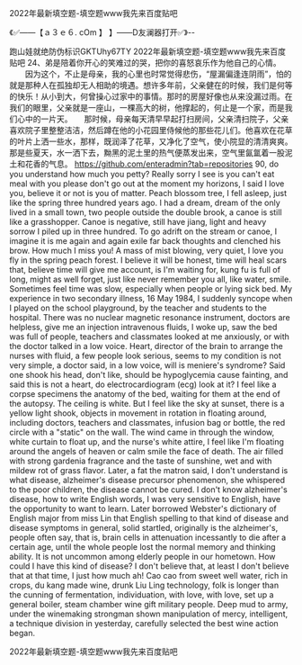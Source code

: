 2022年最新填空题-填空题www我先来百度贴吧

《✅——【ａ３ｅ６. cOm 】 】——D友澜器打开✅》--

跑山娃就绝防伪标识GKTUhy67TY
2022年最新填空题-填空题www我先来百度贴吧	24、弟是陪着你开心的笑难过的哭，把你的喜怒哀乐作为他自己的心情。
　　因为这个，不止是母亲，我的心里也时常觉得悲伤，“屋漏偏逢连阴雨”，怕的就是那种人在孤独却无人相助的境遇。想许多年前，父亲健在的时候，我们是何等的快乐！从小到大，何曾操心过家中的事情。那时的房屋好像也从来没漏过雨。在我们的眼里，父亲就是一座山，一棵高大的树，他撑起的，何止是一个家，而是我们心中的一片天。　　那时候，母亲每天清早早起打扫房间，父亲清扫院子，父亲喜欢院子里整整洁洁，然后蹲在他的小花园里侍候他的那些花儿们。他喜欢在花草的叶片上洒一些水，那样，既润泽了花草，又净化了空气，使小院显的清清爽爽。那是些夏天，水一洒下去，黝黑的泥土里的热气便蒸发出来，空气里氤氲着一股泥土和花香的气息。
https://github.com/enteradmin?tab=repositories
90, do you understand how much you petty?
Really sorry I see is you can't eat meal with you please don't go out at the moment my horizons, I said I love you, believe it or not is you of matter.
Peach blossom tree, I fell asleep, just like the spring three hundred years ago.
I had a dream, dream of the only lived in a small town, two people outside the double brook, a canoe is still like a grasshopper.
Canoe is negative, still have jiang, light and heavy sorrow I piled up in three hundred.
To go adrift on the stream or canoe, I imagine it is me again and again exile far back thoughts and clenched his brow.
How much I miss you!
A mass of mist blowing, very quiet, I love you fly in the spring peach forest.
I believe it will be honest, time will heal scars that, believe time will give me account, is I'm waiting for, kung fu is full of long, might as well forget, just like never remember you all, like water, smile.
Sometimes feel time was slow, especially when people or lying sick bed.
My experience in two secondary illness, 16 May 1984, I suddenly syncope when I played on the school playground, by the teacher and students to the hospital.
There was no nuclear magnetic resonance instrument, doctors are helpless, give me an injection intravenous fluids, I woke up, saw the bed was full of people, teachers and classmates looked at me anxiously, or with the doctor talked in a low voice.
Heart, director of the brain to arrange the nurses with fluid, a few people look serious, seems to my condition is not very simple, a doctor said, in a low voice, will is meniere's syndrome?
Said one shook his head, don't like, should be hypoglycemia cause fainting, and said this is not a heart, do electrocardiogram (ecg) look at it?
I feel like a corpse specimens the anatomy of the bed, waiting for them at the end of the autopsy.
The ceiling is white.
But I feel like the sky at sunset, there is a yellow light shook, objects in movement in rotation in floating around, including doctors, teachers and classmates, infusion bag or bottle, the red circle with a "static" on the wall.
The wind came in through the window, white curtain to float up, and the nurse's white attire, I feel like I'm floating around the angels of heaven or calm smile the face of death.
The air filled with strong gardenia fragrance and the taste of sunshine, wet and with mildew rot of grass flavor.
Later, a fat the matron said, I don't understand is what disease, alzheimer's disease precursor phenomenon, she whispered to the poor children, the disease cannot be cured.
I don't know alzheimer's disease, how to write English words, I was very sensitive to English, have the opportunity to want to learn.
Later borrowed Webster's dictionary of English major from miss Lin that English spelling to that kind of disease and disease symptoms in general, solid startled, originally is the alzheimer's, people often say, that is, brain cells in attenuation incessantly to die after a certain age, until the whole people lost the normal memory and thinking ability.
It is not uncommon among elderly people in our hometown.
How could I have this kind of disease?
I don't believe that, at least I don't believe that at that time, I just how much ah!
Cao cao from sweet well water, rich in crops, du kang made wine, drunk Liu Ling technology, folk is longer than the cunning of fermentation, individuation, with love, with love, set up a general boiler, steam chamber wine gift military people.
Deep mud to army, under the winemaking strongman shown manipulation of mercy, intelligent, a technique division in yesterday, carefully selected the best wine action began.




2022年最新填空题-填空题www我先来百度贴吧
